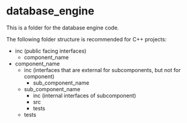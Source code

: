 # database_engine
This is a folder for the database engine code.

The following folder structure is recommended for C++ projects:

* inc (public facing interfaces)
  * component_name
* component_name
  * inc (interfaces that are external for subcomponents, but not for component)
    * sub\_component\_name
  * sub\_component\_name
    * inc (internal interfaces of subcomponent)
    * src
    * tests
  * tests

